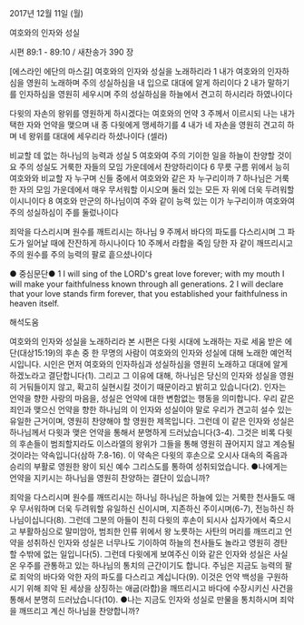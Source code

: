 2017년 12월 11일 (월)

여호와의 인자와 성실



시편 89:1 - 89:10 / 새찬송가 390 장


[에스라인 에단의 마스길]
여호와의 인자와 성실을 노래하리라
1 내가 여호와의 인자하심을 영원히 노래하며 주의 성실하심을 내 입으로 대대에 알게 하리이다 2 내가 말하기를 인자하심을 영원히 세우시며 주의 성실하심을 하늘에서 견고히 하시리라 하였나이다

다윗의 자손의 왕위를 영원하게 하시겠다는 여호와의 언약
3 주께서 이르시되 나는 내가 택한 자와 언약을 맺으며 내 종 다윗에게 맹세하기를
4 내가 네 자손을 영원히 견고히 하며 네 왕위를 대대에 세우리라 하셨나이다 (셀라)

비교할 데 없는 하나님의 능력과 성실
5 여호와여 주의 기이한 일을 하늘이 찬양할 것이요 주의 성실도 거룩한 자들의 모임 가운데에서 찬양하리이다 6 무릇 구름 위에서 능히 여호와와 비교할 자 누구며 신들 중에서 여호와와 같은 자 누구리이까 7 하나님은 거룩한 자의 모임 가운데에서 매우 무서워할 이시오며 둘러 있는 모든 자 위에 더욱 두려워할 이시니이다 8 여호와 만군의 하나님이여 주와 같이 능력 있는 이가 누구리이까 여호와여 주의 성실하심이 주를 둘렀나이다

죄악을 다스리시며 원수를 깨트리시는 하나님
9 주께서 바다의 파도를 다스리시며 그 파도가 일어날 때에 잔잔하게 하시나이다
10 주께서 라합을 죽임 당한 자 같이 깨뜨리시고 주의 원수를 주의 능력의 팔로 흩으셨나이다

● 중심문단● 1 I will sing of the LORD's great love forever; with my mouth I will make your faithfulness known through all generations. 2 I will declare that your love stands firm forever, that you established your faithfulness in heaven itself.

해석도움





여호와의 인자와 성실을 노래하리라
본 시편은 다윗 시대에 노래하는 자로 세움 받은 에단(대상15:19)의 후손 중 한 무명의 사람이 여호와의 인자와 성실에 대해 노래한 예언적 시입니다. 시인은 먼저 여호와의 인자하심과 성실하심을 영원히 노래하고 대대에 알게 하겠노라고 결단합니다(1). 그리고 그 이유에 대해, 하나님은 당신의 인자와 성실을 영원히 거둬들이지 않고, 확고히 실현시킬 것이기 때문이라고 밝히고 있습니다(2). 인자는 언약을 향한 사랑의 마음을, 성실은 언약에 대한 변함없는 행동을 의미합니다. 우리 같은 죄인과 맺으신 언약을 향한 하나님의 이 인자와 성실이야 말로 우리가 견고히 설수 있는 유일한 근거이며, 영원히 찬양해야 할 영원한 제목입니다. 그런데 이 같은 인자와 성실은 하나님께서 다윗과 맺은 언약을 통해서 분명하게 드러났습니다(3-4). 그것은 비록 다윗의 후손들이 범죄할지라도 이스라엘의 왕위가 그들을 통해 영원히 끊어지지 않고 계승될 것이라는 약속입니다(삼하 7:8-16). 이 약속은 다윗의 후손으로 오시사 대속의 죽음과 승리의 부활로 영원한 왕이 되신 예수 그리스도를 통하여 성취되었습니다.
●나에게는 언약을 지키시는 하나님을 영원히 찬양하는 결단이 있습니까?

죄악을 다스리시며 원수를 깨뜨리시는 하나님
하나님은 하늘에 있는 거룩한 천사들도 매우 무서워하며 더욱 두려워할 유일하신 신이시며, 지존하신 주이시며(6-7), 전능하신 하나님이십니다(8). 그런데 그분의 아들이 친히 다윗의
후손이 되시사 십자가에서 죽으시고 부활하심으로 말미암아, 범죄한 인류 위에서 왕 노릇하는 사탄의 머리를 깨뜨리고 언약을 성취하신 인자와 성실은 너무나도 기이하여 하늘의 천사들도 놀라고 영원히 경탄 할 수밖에 없는 일입니다(5). 그런데 다윗에게 보여주신 이와 같은 인자와 성실은 사실 온 우주를 관통하고 있는 하나님의 통치의 근간이기도 합니다. 주님은 지금도 능력의 팔로 죄악의 바다와 악한 자의 파도를 다스리고 계십니다(9). 이것은 언약 백성을 구원하시기 위해 죄악 된 세상을 상징하는 애굽(라합)을 깨뜨리시고 바다에 수장시키신 사건을 통해서 분명히 드러났습니다(10).
●나는 지금도 인자와 성실로 만물을 통치하시며 죄악을 깨뜨리고 계신 하나님을 찬양합니까?